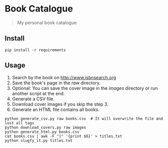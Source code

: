 # Book Catalogue

> My personal book catalogue

## Install

```
pip install -r requirements
```

## Usage

1. Search by the book on http://www.isbnsearch.org
2. Save the book's page in the *raw* directory.
3. Optional: You can save the cover image in the *images* directory or run another script at the end.
4. Generate a CSV file.
5. Download cover images if you skip the step 3.
6. Generate an HTML file contains all books.

```
python generate_csv.py raw books.csv  # It will overwrite the file and lost all tags
python download_covers.py raw images
python generate_html.py books.csv
cat books.csv | awk -F "|" '{print $6}' > titles.txt
python slugfy_it.py titles.txt
```

